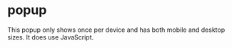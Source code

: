 # popup
This popup only shows once per device and has both mobile and desktop sizes. It does use JavaScript.
